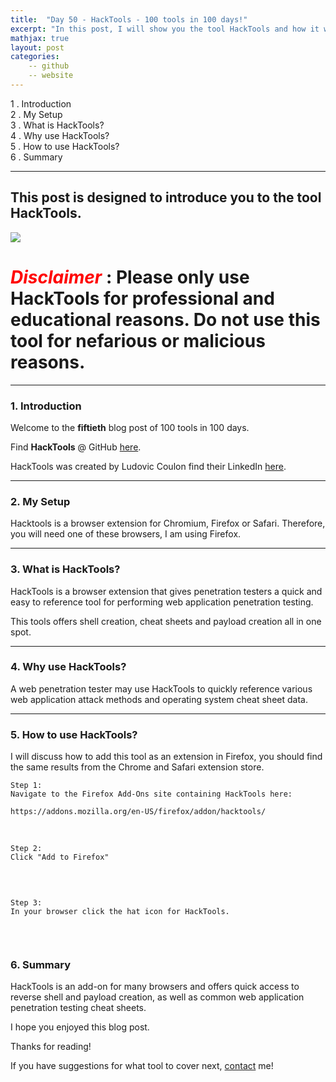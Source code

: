 ```yaml
---
title:  "Day 50 - HackTools - 100 tools in 100 days!"
excerpt: "In this post, I will show you the tool HackTools and how it works."
mathjax: true
layout: post
categories:
    -- github
    -- website
---
```


1 . Introduction
<br>
2 . My Setup
<br>
3 . What is HackTools?
<br>
4 . Why use HackTools?
<br>
5 . How to use HackTools?
<br>
6 . Summary

---

## This post is designed to introduce you to the tool HackTools.

![](https://camo.githubusercontent.com/c0c65566da2cdf2bf8a696822541923aa889b994578719131291a3f3c90615a9/68747470733a2f2f692e706f7374696d672e63632f47744c645a32725a2f6e6f756e2d50616e616d612d6861742d313435343630312e706e67)

# <span style="color:red">***Disclaimer***</span> : **Please only use HackTools for professional and educational reasons. Do not use this tool for nefarious or malicious reasons.**

---

### 1. **Introduction**

Welcome to the **fiftieth** blog post of 100 tools in 100 days.<br> 

Find **HackTools** @ GitHub [here](https://github.com/LasCC/Hack-Tools).

HackTools was created by Ludovic Coulon find their LinkedIn [here](https://www.linkedin.com/in/ludovic-coulon/).


---

### 2. **My Setup**

Hacktools is a browser extension for Chromium, Firefox or Safari. Therefore, you will need one of these browsers, I am using Firefox. 

---

### 3. **What is HackTools?**

HackTools is a browser extension that gives penetration testers a quick and easy to reference tool for performing web application penetration testing. 

This tools offers shell creation, cheat sheets and payload creation all in one spot. 

---

### 4. **Why use HackTools?**

A web penetration tester may use HackTools to quickly reference various web application attack methods and operating system cheat sheet data. 

---

### 5. **How to use HackTools?**

I will discuss how to add this tool as an extension in Firefox, you should find the same results from the Chrome and Safari extension store. 

    Step 1:
    Navigate to the Firefox Add-Ons site containing HackTools here:

    https://addons.mozilla.org/en-US/firefox/addon/hacktools/

<br>

    Step 2:
    Click "Add to Firefox"

<br>

![]()

    Step 3:
    In your browser click the hat icon for HackTools.

<br>

![]()

### 6. **Summary**

HackTools is an add-on for many browsers and offers quick access to reverse shell and payload creation, as well as common web application penetration testing cheat sheets. 

I hope you enjoyed this blog post.

Thanks for reading!<br>

If you have suggestions for what tool to cover next, [contact](mailto:matthew.o.mccorkle@gmail.com) me!
